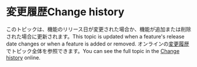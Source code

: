 # <a name="change-history"></a><span data-ttu-id="e6d94-101">変更履歴</span><span class="sxs-lookup"><span data-stu-id="e6d94-101">Change history</span></span>

<span data-ttu-id="e6d94-102">このトピックは、機能のリリース日が変更された場合か、機能が追加または削除された場合に更新されます。</span><span class="sxs-lookup"><span data-stu-id="e6d94-102">This topic is updated when a feature's release date changes or when a feature is added or removed.</span></span> <span data-ttu-id="e6d94-103">オンラインの[変更履歴](https://docs.microsoft.com/dynamics365-release-plan/2019wave2/change-history "変更履歴")でトピック全体を参照できます。</span><span class="sxs-lookup"><span data-stu-id="e6d94-103">You can see the full topic in the [Change history](https://docs.microsoft.com/dynamics365-release-plan/2019wave2/change-history "Change history") online.</span></span>